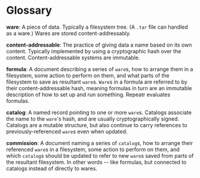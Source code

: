 Glossary
========

**ware**: A piece of data.  Typically a filesystem tree.  (A `.tar` file can handled as a ware.)  Wares are stored content-addressably.

**content-addressable**: The practice of giving data a name based on its own content.  Typically implemented by using a cryptographic hash over the content.  Content-addressable systems are immutable.

**formula**: A document describing a series of `ware`s, how to arrange them in a filesystem, some action to perform on them, and what parts of the filesystem to save as resultant `ware`s.  `Ware`s in a formula are referred to by their content-addressable hash, meaning formulas in turn are an immutable description of how to set up and run something.  Repeatr evaluates formulas.

**catalog**: A named record pointing to one or more `ware`s.  Catalogs associate the name to the `ware`'s hash, and are usually cryptographically signed.  Catalogs are a mutable structure, but also  continue to carry references to previously-referenced `ware`s even when updated.

**commission**: A document naming a series of `catalog`s, how to arrange their referenced `ware`s in a filesystem, some action to perform on them, and which `catalog`s should be updated to refer to new `ware`s saved from parts of the resultant filesystem.  In other words -- like formulas, but connected to catalogs instead of directly to wares.
